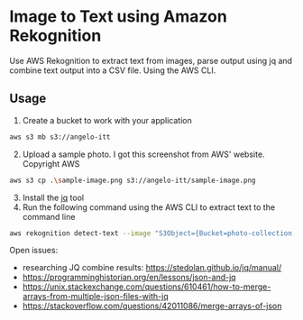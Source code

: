# Image to Text using Amazon Rekognition
Use AWS Rekognition to extract text from images, parse output using jq and combine text output into a CSV file. Using the AWS CLI.

## Usage
1. Create a bucket to work with your application
```sh
aws s3 mb s3://angelo-itt
```
2. Upload a sample photo. I got this screenshot from AWS' website. Copyright AWS
```sh
aws s3 cp .\sample-image.png s3://angelo-itt/sample-image.png
```

3. Install the [jq](https://stedolan.github.io/jq/) tool
4. Run the following command using the AWS CLI to extract text to the command line
```sh
aws rekognition detect-text --image "S3Object={Bucket=photo-collection,Name=photo.jpg}"
```

Open issues: 
- researching JQ combine results: https://stedolan.github.io/jq/manual/
- https://programminghistorian.org/en/lessons/json-and-jq
- https://unix.stackexchange.com/questions/610461/how-to-merge-arrays-from-multiple-json-files-with-jq
- https://stackoverflow.com/questions/42011086/merge-arrays-of-json